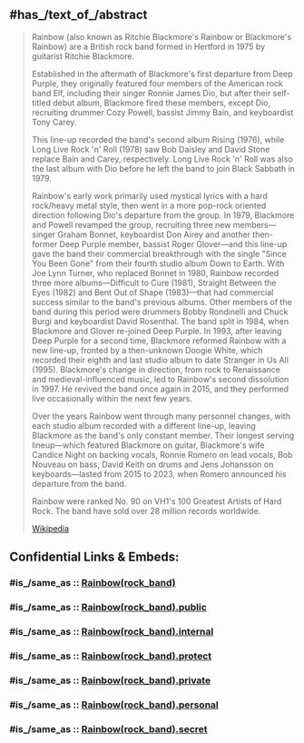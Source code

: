 
## #has_/text_of_/abstract 

> Rainbow (also known as Ritchie Blackmore's Rainbow or Blackmore's Rainbow) 
> are a British rock band formed in Hertford in 1975 by guitarist Ritchie Blackmore. 
> 
> Established in the aftermath of Blackmore's first departure from Deep Purple, 
> they originally featured four members of the American rock band Elf, 
> including their singer Ronnie James Dio, but after their self-titled debut album, 
> Blackmore fired these members, except Dio, 
> recruiting drummer Cozy Powell, bassist Jimmy Bain, and keyboardist Tony Carey. 
> 
> This line-up recorded the band's second album Rising (1976), while Long Live Rock 'n' Roll (1978) saw Bob Daisley and David Stone replace Bain and Carey, respectively. Long Live Rock 'n' Roll was also the last album with Dio before he left the band to join Black Sabbath in 1979.
>
> Rainbow's early work primarily used mystical lyrics with a hard rock/heavy metal style, then went in a more pop-rock oriented direction following Dio's departure from the group. In 1979, Blackmore and Powell revamped the group, recruiting three new members—singer Graham Bonnet, keyboardist Don Airey and another then-former Deep Purple member, bassist Roger Glover—and this line-up gave the band their commercial breakthrough with the single "Since You Been Gone" from their fourth studio album Down to Earth. With Joe Lynn Turner, who replaced Bonnet in 1980, Rainbow recorded three more albums—Difficult to Cure (1981), Straight Between the Eyes (1982) and Bent Out of Shape (1983)—that had commercial success similar to the band's previous albums. Other members of the band during this period were drummers Bobby Rondinelli and Chuck Burgi and keyboardist David Rosenthal. The band split in 1984, when Blackmore and Glover re-joined Deep Purple. In 1993, after leaving Deep Purple for a second time, Blackmore reformed Rainbow with a new line-up, fronted by a then-unknown Doogie White, which recorded their eighth and last studio album to date Stranger in Us All (1995). Blackmore's change in direction, from rock to Renaissance and medieval-influenced music, led to Rainbow's second dissolution in 1997. He revived the band once again in 2015, and they performed live occasionally within the next few years.
>
> Over the years Rainbow went through many personnel changes, with each studio album recorded with a different line-up, leaving Blackmore as the band's only constant member. Their longest serving lineup—which featured Blackmore on guitar, Blackmore's wife Candice Night on backing vocals, Ronnie Romero on lead vocals, Bob Nouveau on bass, David Keith on drums and Jens Johansson on keyboards—lasted from 2015 to 2023, when Romero announced his departure from the band.
>
> Rainbow were ranked No. 90 on VH1's 100 Greatest Artists of Hard Rock. The band have sold over 28 million records worldwide.
>
> [Wikipedia](https://en.wikipedia.org/wiki/Rainbow%20(rock%20band))


## Confidential Links & Embeds: 

### #is_/same_as :: [Rainbow(rock_band)](/_Standards/Society/Communication/Media/Music/Musician/Music~Band/Rainbow(rock_band).md) 

### #is_/same_as :: [Rainbow(rock_band).public](/_public/Society/Communication/Media/Music/Musician/Music~Band/Rainbow(rock_band).public.md) 

### #is_/same_as :: [Rainbow(rock_band).internal](/_internal/Society/Communication/Media/Music/Musician/Music~Band/Rainbow(rock_band).internal.md) 

### #is_/same_as :: [Rainbow(rock_band).protect](/_protect/Society/Communication/Media/Music/Musician/Music~Band/Rainbow(rock_band).protect.md) 

### #is_/same_as :: [Rainbow(rock_band).private](/_private/Society/Communication/Media/Music/Musician/Music~Band/Rainbow(rock_band).private.md) 

### #is_/same_as :: [Rainbow(rock_band).personal](/_personal/Society/Communication/Media/Music/Musician/Music~Band/Rainbow(rock_band).personal.md) 

### #is_/same_as :: [Rainbow(rock_band).secret](/_secret/Society/Communication/Media/Music/Musician/Music~Band/Rainbow(rock_band).secret.md)

